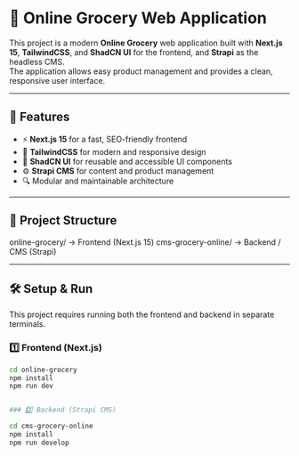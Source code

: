 # 🛒 Online Grocery Web Application

This project is a modern **Online Grocery** web application built with **Next.js 15**, **TailwindCSS**, and **ShadCN UI** for the frontend, and **Strapi** as the headless CMS.  
The application allows easy product management and provides a clean, responsive user interface.

---

## 🚀 Features

- ⚡ **Next.js 15** for a fast, SEO-friendly frontend
- 🎨 **TailwindCSS** for modern and responsive design
- 🧩 **ShadCN UI** for reusable and accessible UI components
- ⚙️ **Strapi CMS** for content and product management
- 🔍 Modular and maintainable architecture

---

## 📂 Project Structure

online-grocery/ → Frontend (Next.js 15)
cms-grocery-online/ → Backend / CMS (Strapi)


---

## 🛠️ Setup & Run

This project requires running both the frontend and backend in separate terminals.

### 1️⃣ Frontend (Next.js)

```bash
cd online-grocery
npm install
npm run dev


### 2️⃣ Backend (Strapi CMS)

cd cms-grocery-online
npm install
npm run develop
